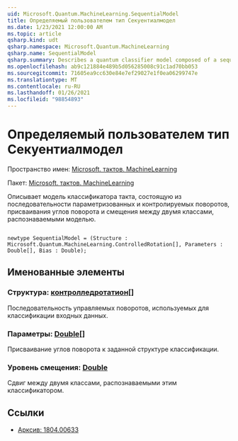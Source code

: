 ```yaml
---
uid: Microsoft.Quantum.MachineLearning.SequentialModel
title: Определяемый пользователем тип Секуентиалмодел
ms.date: 1/23/2021 12:00:00 AM
ms.topic: article
qsharp.kind: udt
qsharp.namespace: Microsoft.Quantum.MachineLearning
qsharp.name: SequentialModel
qsharp.summary: Describes a quantum classifier model composed of a sequence of parameterized and controlled rotations, an assignment of rotation angles, and a bias between the two classes recognized by the model.
ms.openlocfilehash: ab9c121884e489b5d056285008c91c1ad70bb053
ms.sourcegitcommit: 71605ea9cc630e84e7ef29027e1f0ea06299747e
ms.translationtype: MT
ms.contentlocale: ru-RU
ms.lasthandoff: 01/26/2021
ms.locfileid: "98854893"
---
```

# <a name="sequentialmodel-user-defined-type"></a>Определяемый пользователем тип Секуентиалмодел

Пространство имен: [Microsoft. тактов. MachineLearning](xref:Microsoft.Quantum.MachineLearning)

Пакет: [Microsoft. тактов. MachineLearning](https://nuget.org/packages/Microsoft.Quantum.MachineLearning)


Описывает модель классификатора такта, состоящую из последовательности параметризованных и контролируемых поворотов, присваивания углов поворота и смещения между двумя классами, распознаваемыми моделью.

```qsharp

newtype SequentialModel = (Structure : Microsoft.Quantum.MachineLearning.ControlledRotation[], Parameters : Double[], Bias : Double);
```



## <a name="named-items"></a>Именованные элементы

### <a name="structure--controlledrotation"></a>Структура: [контролледротатион](xref:Microsoft.Quantum.MachineLearning.ControlledRotation)[]

Последовательность управляемых поворотов, используемых для классификации входных данных.
### <a name="parameters--double"></a>Параметры: [Double](xref:microsoft.quantum.lang-ref.double)[]

Присваивание углов поворота к заданной структуре классификации.
### <a name="bias--double"></a>Уровень смещения: [Double](xref:microsoft.quantum.lang-ref.double)

Сдвиг между двумя классами, распознаваемыми этим классификатором.

## <a name="references"></a>Ссылки

- [Арксив: 1804.00633](https://arxiv.org/abs/1804.00633)